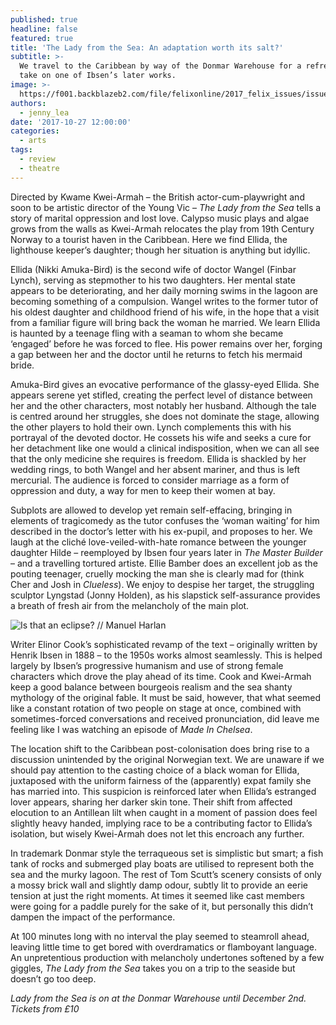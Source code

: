 ```yaml
---
published: true
headline: false
featured: true
title: 'The Lady from the Sea: An adaptation worth its salt?'
subtitle: >-
  We travel to the Caribbean by way of the Donmar Warehouse for a refreshing
  take on one of Ibsen’s later works.
image: >-
  https://f001.backblazeb2.com/file/felixonline/2017_felix_issues/issue_1673/1673_arts_lady_from_sea1.jpg
authors:
  - jenny_lea
date: '2017-10-27 12:00:00'
categories:
  - arts
tags:
  - review
  - theatre
---
```

Directed by Kwame Kwei-Armah –  the British actor-cum-playwright and soon to be artistic director of the Young Vic – _The Lady from the Sea_ tells a story of marital oppression and lost love. Calypso music plays and algae grows from the walls as Kwei-Armah relocates the play from 19th Century Norway to a tourist haven in the Caribbean. Here we find Ellida, the lighthouse keeper’s daughter; though her situation is anything but idyllic.

Ellida (Nikki Amuka-Bird) is the second wife of doctor Wangel (Finbar Lynch), serving as stepmother to his two daughters. Her mental state appears to be deteriorating, and her daily morning swims in the lagoon are becoming something of a compulsion. Wangel writes to the former tutor of his oldest daughter and childhood friend of his wife, in the hope that a visit from a familiar figure will bring back the woman he married. We learn Ellida is haunted by a teenage fling with a seaman to whom she became ‘engaged’ before he was forced to flee. His power remains over her, forging a gap between her and the doctor until he returns to fetch his mermaid bride.

Amuka-Bird gives an evocative performance of the glassy-eyed Ellida. She appears serene yet stifled, creating the perfect level of distance between her and the other characters, most notably her husband. Although the tale is centred around her struggles, she does not dominate the stage, allowing the other players to hold their own. Lynch complements this with his portrayal of the devoted doctor. He cossets his wife and seeks a cure for her detachment like one would a clinical indisposition, when we can all see that the only medicine she requires is freedom. Ellida is shackled by her wedding rings, to both Wangel and her absent mariner, and thus is left mercurial. The audience is forced to consider marriage as a form of oppression and duty, a way for men to keep their women at bay.

Subplots are allowed to develop yet remain self-effacing, bringing in elements of tragicomedy as the tutor confuses the ‘woman waiting’ for him described in the doctor’s letter with his ex-pupil, and proposes to her. We laugh at the cliché love-veiled-with-hate romance between the younger daughter Hilde – reemployed by Ibsen four years later in _The Master Builder_ –  and a travelling tortured artiste. Ellie Bamber does an excellent job as the pouting teenager, cruelly mocking the man she is clearly mad for (think Cher and Josh in _Clueless_). We enjoy to despise her target, the struggling sculptor Lyngstad (Jonny Holden), as his slapstick self-assurance provides a breath of fresh air from the melancholy of the main plot.

![Is that an eclipse? // Manuel Harlan](https://f001.backblazeb2.com/file/felixonline/2017_felix_issues/issue_1673/1673_arts_lady_from_sea3.jpg)

Writer Elinor Cook’s sophisticated revamp of the text – originally written by Henrik Ibsen in 1888 – to the 1950s works almost seamlessly. This is helped largely by Ibsen’s progressive humanism and use of strong female characters which drove the play ahead of its time. Cook and Kwei-Armah keep a good balance between bourgeois realism and the sea shanty mythology of the original fable. It must be said, however, that what seemed like a constant rotation of two people on stage at once, combined with sometimes-forced conversations and received pronunciation, did leave me feeling like I was watching an episode of _Made In Chelsea_.

The location shift to the Caribbean post-colonisation does bring rise to a discussion unintended by the original Norwegian text. We are unaware if we should pay attention to the casting choice of a black woman for Ellida, juxtaposed with the uniform fairness of the (apparently) expat family she has married into. This suspicion is reinforced later when Ellida’s estranged lover appears, sharing her darker skin tone. Their shift from affected elocution to an Antillean lilt when caught in a moment of passion does feel slightly heavy handed, implying race to be a contributing factor to Ellida’s isolation, but wisely Kwei-Armah does not let this encroach any further.

In trademark Donmar style the terraqueous set is simplistic but smart; a fish tank of rocks and submerged play boats are utilised to represent both the sea and the murky lagoon. The rest of Tom Scutt’s scenery consists of only a mossy brick wall and slightly damp odour, subtly lit to provide an eerie tension at just the right moments. At times it seemed like cast members were going for a paddle purely for the sake of it, but personally this didn’t dampen the impact of the performance.

At 100 minutes long with no interval the play seemed to steamroll ahead, leaving little time to get bored with overdramatics or flamboyant language. An unpretentious production with melancholy undertones softened by a few giggles, _The Lady from the Sea_ takes you on a trip to the seaside but doesn’t go too deep. 

_Lady from the Sea is on at the Donmar Warehouse until December 2nd. Tickets from £10_